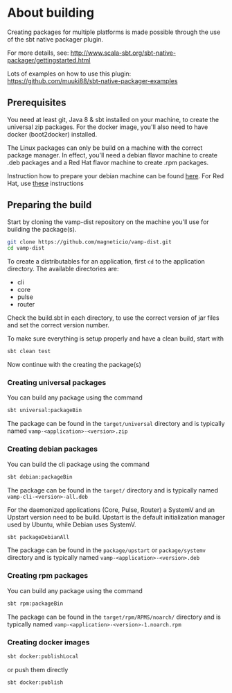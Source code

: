 # About building

Creating packages for multiple platforms is made possible through the use of the sbt native packager plugin.

For more details, see: http://www.scala-sbt.org/sbt-native-packager/gettingstarted.html

Lots of examples on how to use this plugin: https://github.com/muuki88/sbt-native-packager-examples


## Prerequisites

You need at least git, Java 8 & sbt installed on your machine, to create the universal zip packages.
For the docker image, you'll also need to have docker (boot2docker) installed.

The Linux packages can only be build on a machine with the correct package manager. 
In effect, you'll need a debian flavor machine to create .deb packages and a Red Hat flavor machine to create .rpm packages.

Instruction how to prepare your debian machine can be found [here](https://github.com/magneticio/vamp-dist/blob/master/docs/prepare-debian.md).
For Red Hat, use [these](https://github.com/magneticio/vamp-dist/blob/master/docs/prepare-redhat.md) instructions 


## Preparing the build

Start by cloning the vamp-dist repository  on the machine you'll use for building the package(s).

```bash
git clone https://github.com/magneticio/vamp-dist.git
cd vamp-dist
```

To create a distributables for an application, first `cd` to the application directory. The available directories are:
- cli
- core
- pulse
- router

Check the build.sbt in each directory, to use the correct version of jar files and set the correct version number.

To make sure everything is setup properly and have a clean build, start with

```bash
sbt clean test
```

Now continue with the creating the package(s)


### Creating universal packages

You can build any package using the command

```bash
sbt universal:packageBin
```

The package can be found in the `target/universal` directory and is typically named `vamp-<application>-<version>.zip`


### Creating debian packages

You can build the cli package using the command

```bash
sbt debian:packageBin
```

The package can be found in the `target/` directory and is typically named `vamp-cli-<version>-all.deb`


For the daemonized applications (Core, Pulse, Router) a SystemV and an Upstart version need to be build.
Upstart is the default initialization manager used by Ubuntu, while Debian uses SystemV. 

```bash
sbt packageDebianAll
```

The package can be found in the `package/upstart` or `package/systemv` directory and is typically named `vamp-<application>-<version>.deb`


### Creating rpm packages

You can build any package using the command

```bash
sbt rpm:packageBin
```

The package can be found in the `target/rpm/RPMS/noarch/` directory and is typically named `vamp-<application>-<version>-1.noarch.rpm`

### Creating docker images

```bash
sbt docker:publishLocal
```
or push them directly
```bash
sbt docker:publish
```
 
 





